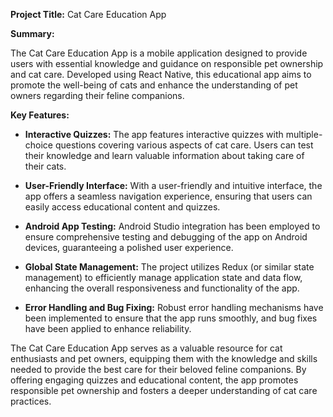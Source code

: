 **Project Title:** Cat Care Education App

**Summary:**

The Cat Care Education App is a mobile application designed to provide users with essential knowledge and guidance on responsible pet ownership and cat care. Developed using React Native, this educational app aims to promote the well-being of cats and enhance the understanding of pet owners regarding their feline companions.

**Key Features:**

- **Interactive Quizzes:** The app features interactive quizzes with multiple-choice questions covering various aspects of cat care. Users can test their knowledge and learn valuable information about taking care of their cats.

- **User-Friendly Interface:** With a user-friendly and intuitive interface, the app offers a seamless navigation experience, ensuring that users can easily access educational content and quizzes.

- **Android App Testing:** Android Studio integration has been employed to ensure comprehensive testing and debugging of the app on Android devices, guaranteeing a polished user experience.

- **Global State Management:** The project utilizes Redux (or similar state management) to efficiently manage application state and data flow, enhancing the overall responsiveness and functionality of the app.

- **Error Handling and Bug Fixing:** Robust error handling mechanisms have been implemented to ensure that the app runs smoothly, and bug fixes have been applied to enhance reliability.

The Cat Care Education App serves as a valuable resource for cat enthusiasts and pet owners, equipping them with the knowledge and skills needed to provide the best care for their beloved feline companions. By offering engaging quizzes and educational content, the app promotes responsible pet ownership and fosters a deeper understanding of cat care practices.
